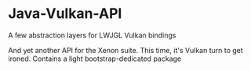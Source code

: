 # Java-Vulkan-API
A few abstraction layers for LWJGL Vulkan bindings

And yet another API for the Xenon suite. This time, it's Vulkan turn to get ironed.
Contains a light bootstrap-dedicated package


